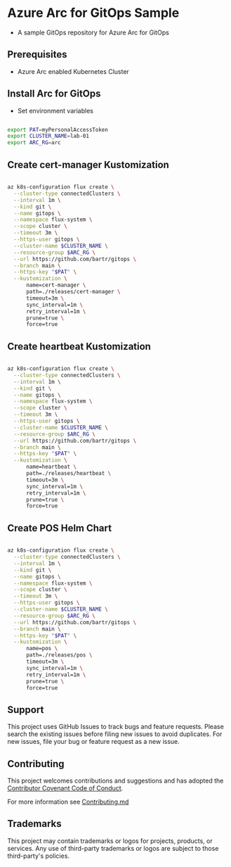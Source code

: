 # Azure Arc for GitOps Sample

- A sample GitOps repository for Azure Arc for GitOps

## Prerequisites

- Azure Arc enabled Kubernetes Cluster

## Install Arc for GitOps

- Set environment variables

```bash

export PAT=myPersonalAccessToken
export CLUSTER_NAME=lab-01
export ARC_RG=arc

```

## Create cert-manager Kustomization

```bash

az k8s-configuration flux create \
  --cluster-type connectedClusters \
  --interval 1m \
  --kind git \
  --name gitops \
  --namespace flux-system \
  --scope cluster \
  --timeout 3m \
  --https-user gitops \
  --cluster-name $CLUSTER_NAME \
  --resource-group $ARC_RG \
  --url https://github.com/bartr/gitops \
  --branch main \
  --https-key "$PAT" \
  --kustomization \
      name=cert-manager \
      path=./releases/cert-manager \
      timeout=3m \
      sync_interval=1m \
      retry_interval=1m \
      prune=true \
      force=true

```

## Create heartbeat Kustomization

```bash

az k8s-configuration flux create \
  --cluster-type connectedClusters \
  --interval 1m \
  --kind git \
  --name gitops \
  --namespace flux-system \
  --scope cluster \
  --timeout 3m \
  --https-user gitops \
  --cluster-name $CLUSTER_NAME \
  --resource-group $ARC_RG \
  --url https://github.com/bartr/gitops \
  --branch main \
  --https-key "$PAT" \
  --kustomization \
      name=heartbeat \
      path=./releases/heartbeat \
      timeout=3m \
      sync_interval=1m \
      retry_interval=1m \
      prune=true \
      force=true

```

## Create POS Helm Chart

```bash

az k8s-configuration flux create \
  --cluster-type connectedClusters \
  --interval 1m \
  --kind git \
  --name gitops \
  --namespace flux-system \
  --scope cluster \
  --timeout 3m \
  --https-user gitops \
  --cluster-name $CLUSTER_NAME \
  --resource-group $ARC_RG \
  --url https://github.com/bartr/gitops \
  --branch main \
  --https-key "$PAT" \
  --kustomization \
      name=pos \
      path=./releases/pos \
      timeout=3m \
      sync_interval=1m \
      retry_interval=1m \
      prune=true \
      force=true

```

## Support

This project uses GitHub Issues to track bugs and feature requests. Please search the existing issues before filing new issues to avoid duplicates.  For new issues, file your bug or feature request as a new issue.

## Contributing

This project welcomes contributions and suggestions and has adopted the [Contributor Covenant Code of Conduct](https://www.contributor-covenant.org/version/2/1/code_of_conduct.html).

For more information see [Contributing.md](./.github/CONTRIBUTING.md)

## Trademarks

This project may contain trademarks or logos for projects, products, or services. Any use of third-party trademarks or logos are subject to those third-party's policies.
